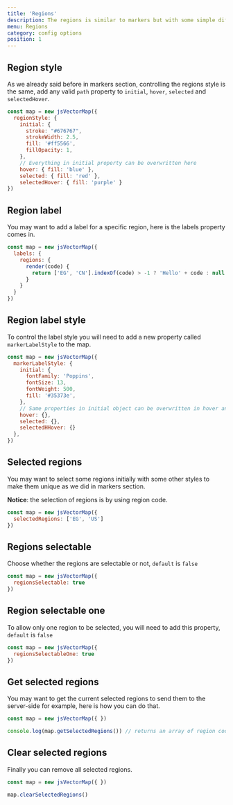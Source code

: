 ```yaml
---
title: 'Regions'
description: The regions is similar to markers but with some simple diffrent changes and since the regions are already displayed we don't to make any config to show it, we just need to manipulate the regions.
menu: Regions
category: config options
position: 1
---
```


## Region style
As we already said before in markers section, controlling the regions style is the same, add any valid `path` property to `initial`, `hover`, `selected` and `selectedHover`.

```js
const map = new jsVectorMap({ 
  regionStyle: {
    initial: {
      stroke: "#676767",
      strokeWidth: 2.5,
      fill: '#ff5566',
      fillOpacity: 1,
    },
    // Everything in initial property can be overwritten here
    hover: { fill: 'blue' },
    selected: { fill: 'red' },
    selectedHover: { fill: 'purple' }
})
```

## Region label
You may want to add a label for a specific region, here is the labels property comes in.

```js
const map = new jsVectorMap({ 
  labels: {
    regions: {
      render(code) {
        return ['EG', 'CN'].indexOf(code) > -1 ? 'Hello' + code : null
      }
    }
  }
})
```

## Region label style
To control the label style you will need to add a new property called `markerLabelStyle` to the map.

```js
const map = new jsVectorMap({ 
  markerLabelStyle: {
    initial: {
      fontFamily: 'Poppins',
      fontSize: 13,
      fontWeight: 500,
      fill: '#35373e',
    },
    // Same properties in initial object can be overwritten in hover and selected states.
    hover: {},
    selected: {},
    selectedHHover: {}
  },
})
```

## Selected regions
You may want to select some regions initially with some other styles to make them unique as we did in markers section.

**Notice**: the selection of regions is by using region code.

```js
const map = new jsVectorMap({ 
  selectedRegions: ['EG', 'US']
})
```

## Regions selectable
Choose whether the regions are selectable or not, `default` is `false`

```js
const map = new jsVectorMap({ 
  regionsSelectable: true
})
```

## Region selectable one
To allow only one region to be selected, you will need to add this property, `default` is `false`

```js
const map = new jsVectorMap({ 
  regionsSelectableOne: true
})
```

## Get selected regions
You may want to get the current selected regions to send them to the server-side for example, here is how you can do that.

```js
const map = new jsVectorMap({ })

console.log(map.getSelectedRegions()) // returns an array of region codes: ['EG', 'US', ]
```

## Clear selected regions
Finally you can remove all selected regions.

```js
const map = new jsVectorMap({ })

map.clearSelectedRegions()
```
